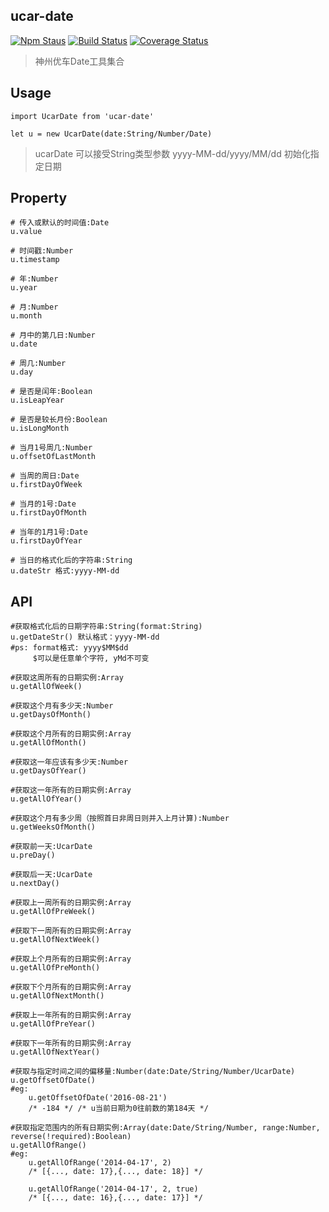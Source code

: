 ## ucar-date
[![Npm Staus](https://img.shields.io/npm/v/ucar-date.svg)](https://www.npmjs.com/package/ucar-date)
[![Build Status](https://travis-ci.org/yusphy45/ucar-date.svg?branch=master)](https://travis-ci.org/yusphy45/ucar-date)
[![Coverage Status](https://coveralls.io/repos/github/yusphy45/ucar-Date/badge.svg?branch=master)](https://coveralls.io/github/yusphy45/ucar-Date?branch=master)
> 神州优车Date工具集合

## Usage
```
import UcarDate from 'ucar-date'
	
let u = new UcarDate(date:String/Number/Date)
```
> ucarDate 可以接受String类型参数 yyyy-MM-dd/yyyy/MM/dd 初始化指定日期

## Property
```
# 传入或默认的时间值:Date
u.value
	
# 时间戳:Number
u.timestamp
	
# 年:Number
u.year
	
# 月:Number
u.month
	
# 月中的第几日:Number
u.date
	
# 周几:Number
u.day
	
# 是否是闰年:Boolean
u.isLeapYear
	
# 是否是较长月份:Boolean
u.isLongMonth
	
# 当月1号周几:Number
u.offsetOfLastMonth

# 当周的周日:Date
u.firstDayOfWeek

# 当月的1号:Date
u.firstDayOfMonth

# 当年的1月1号:Date
u.firstDayOfYear

# 当日的格式化后的字符串:String
u.dateStr 格式:yyyy-MM-dd
```
	
## API
```
#获取格式化后的日期字符串:String(format:String)
u.getDateStr() 默认格式：yyyy-MM-dd
#ps: format格式: yyyy$MM$dd 
	 $可以是任意单个字符, yMd不可变

#获取这周所有的日期实例:Array	
u.getAllOfWeek()
	
#获取这个月有多少天:Number
u.getDaysOfMonth()

#获取这个月所有的日期实例:Array
u.getAllOfMonth()
	
#获取这一年应该有多少天:Number
u.getDaysOfYear()

#获取这一年所有的日期实例:Array
u.getAllOfYear()
	
#获取这个月有多少周（按照首日非周日则并入上月计算):Number
u.getWeeksOfMonth()
	
#获取前一天:UcarDate
u.preDay()
	
#获取后一天:UcarDate
u.nextDay()

#获取上一周所有的日期实例:Array
u.getAllOfPreWeek()

#获取下一周所有的日期实例:Array
u.getAllOfNextWeek()

#获取上个月所有的日期实例:Array
u.getAllOfPreMonth()

#获取下个月所有的日期实例:Array
u.getAllOfNextMonth()

#获取上一年所有的日期实例:Array
u.getAllOfPreYear()

#获取下一年所有的日期实例:Array
u.getAllOfNextYear()

#获取与指定时间之间的偏移量:Number(date:Date/String/Number/UcarDate)
u.getOffsetOfDate()
#eg:
	u.getOffsetOfDate('2016-08-21') 
	/* -184 */ /* u当前日期为0往前数的第184天 */

#获取指定范围内的所有日期实例:Array(date:Date/String/Number, range:Number, reverse(!required):Boolean)
u.getAllOfRange()
#eg: 
	u.getAllOfRange('2014-04-17', 2)
	/* [{..., date: 17},{..., date: 18}] */
	
	u.getAllOfRange('2014-04-17', 2, true)
	/* [{..., date: 16},{..., date: 17}] */


```